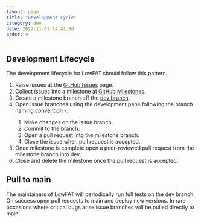```yaml
---
layout: page
title: "Development Cycle"
category: dev
date: 2022-11-01 14:41:00
order: 4
---
```


## Development Lifecycle

The development lifecycle for LowFAT should follow this pattern.

1. Raise issues at the [GitHub Issues](https://github.com/softwaresaved/lowfat/issues) page.
2. Collect issues into a milestone at [GitHub Milestones](https://github.com/softwaresaved/lowfat/milestones).
3. Create a milestone branch off the [dev branch](https://github.com/softwaresaved/lowfat/tree/dev).
4. Open issue branches using the development pane following the branch naming convention <issue-number>-<issue-name>.
   1. Make changes on the issue branch.
   2. Commit to the branch.
   3. Open a pull request into the milestone branch.
   4. Close the issue when pull request is accepted.
5. Once milestone is complete open a peer-reviewed pull request from the milestone branch into dev.
6. Close and delete the milestone once the pull request is accepted.

## Pull to main

The maintainers of LowFAT will periodically run full tests on the dev branch. On success open pull requests to main and 
deploy new versions. In rare occasions where critical bugs arise issue branches will be pulled directly to main.

